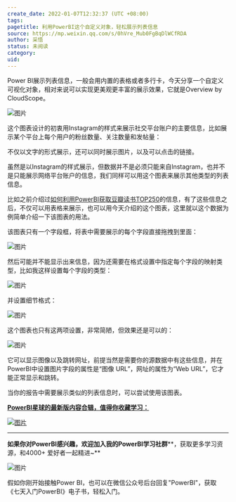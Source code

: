 ```yaml
---
create_date: 2022-01-07T12:32:37 (UTC +08:00)
tags: 
pagetitle: 利用PowerBI这个自定义对象，轻松展示列表信息
source: https://mp.weixin.qq.com/s/0hVre_Mub0FgBqDlWCfRDA
author: 采悟
status: 未阅读
category: 
uid: 
---
```


Power BI展示列表信息，一般会用内置的表格或者多行卡，今天分享一个自定义可视化对象，相对来说可以实现更美观更丰富的展示效果，它就是Overview by CloudScope。

![图片](https://mmbiz.qpic.cn/mmbiz_png/aHEbZtANQJNQV3ahE0AoxbSHRaXl8oQGSqOBjRgKKHCHQLAQ1QdBOzX7n3B4ruPm3r0sQ6RZ8XZFBFJ0tCTrgA/640?wx_fmt=png&wxfrom=5&wx_lazy=1&wx_co=1)

这个图表设计的初衷用Instagram的样式来展示社交平台账户的主要信息，比如展示某个平台上每个用户的粉丝数量、关注数量和发帖量：  

不仅以文字的形式展示，还可以同时展示图片，以及可以点击的链接。

虽然是以Instagram的样式展示，但数据并不是必须只能来自Instagram，也并不是只能展示网络平台账户的信息，我们同样可以用这个图表来展示其他类型的列表信息。  

比如之前介绍过[如何利用PowerBI获取豆瓣读书TOP250](http://mp.weixin.qq.com/s?__biz=MzA4MzQwMjY4MA==&mid=2484070458&idx=1&sn=c4c2f4de681ef66524b91209e83dd769&chksm=8e0c42edb97bcbfb525a923d9d7378095f91ae9e3d592e28b7918ee1ea8a991b49ed4017fee0&scene=21#wechat_redirect)的信息，有了这些信息之后，不仅可以用表格来展示，也可以用今天介绍的这个图表，这里就以这个数据为例简单介绍一下该图表的用法。  

该图表只有一个字段框，将表中需要展示的每个字段直接拖拽到里面：  

![图片](https://mmbiz.qpic.cn/mmbiz_png/aHEbZtANQJNQV3ahE0AoxbSHRaXl8oQG23qVkibhL9tNCqQRHvich1WhLXS69dQfm4C3c7W4ECYj0gegVPJmE4mQ/640?wx_fmt=png&wxfrom=5&wx_lazy=1&wx_co=1)

然后可能并不能显示出来信息，因为还需要在格式设置中指定每个字段的映射类型，比如我这样设置每个字段的类型：  

![图片](https://mmbiz.qpic.cn/mmbiz_png/aHEbZtANQJNQV3ahE0AoxbSHRaXl8oQGiazRs6qhVGVpe9ghHKIPVm84VzIzbyeTicx29YSvwr7YCIqo0s6lQ7YA/640?wx_fmt=png&wxfrom=5&wx_lazy=1&wx_co=1)

并设置细节格式：

![图片](https://mmbiz.qpic.cn/mmbiz_png/aHEbZtANQJNQV3ahE0AoxbSHRaXl8oQGQSZJliaI3bkNJ5XLicphMXSTcEeiccbLCoicHgQC5HZuKpMvl47910T7Mw/640?wx_fmt=png&wxfrom=5&wx_lazy=1&wx_co=1)

这个图表也只有这两项设置，非常简陋，但效果还是可以的：

![图片](https://mmbiz.qpic.cn/mmbiz_png/aHEbZtANQJNQV3ahE0AoxbSHRaXl8oQGhHkRxN9iaYF24yNsg903hMWYnaXsobcXYYZMqASq1zudMZh2HIYxYgg/640?wx_fmt=png&wxfrom=5&wx_lazy=1&wx_co=1)

它可以显示图像以及跳转网址，前提当然是需要你的源数据中有这些信息，并在PowerBI中设置图片字段的属性是“图像 URL”，网址的属性为“Web URL”，它才能正常显示和跳转。  

当你的报告中需要展示类似的列表信息时，可以尝试使用该图表。  

[**PowerBI星球的最新版****内容合辑****，值得你收藏学习：**](http://mp.weixin.qq.com/s?__biz=MzA4MzQwMjY4MA==&mid=2484078675&idx=1&sn=07abf841815e43fb0a554081c82de72a&chksm=8e13a284b9642b92d07b518abe3e6e2e2ef5066c0941c1ced26a245a6990b4330830431789a9&scene=21#wechat_redirect)

[![图片](https://mmbiz.qpic.cn/mmbiz_png/aHEbZtANQJN8YOicNXzCaSLpQrKXOL0LsNeYw0fj3iaGFy7XSwwmibHicdtiaHEbhgmHSPXQlkg3WiaVA4hJ8PGDcdEQ/640?wx_fmt=png&wxfrom=5&wx_lazy=1&wx_co=1)](http://mp.weixin.qq.com/s?__biz=MzA4MzQwMjY4MA==&mid=2484078675&idx=1&sn=07abf841815e43fb0a554081c82de72a&chksm=8e13a284b9642b92d07b518abe3e6e2e2ef5066c0941c1ced26a245a6990b4330830431789a9&scene=21#wechat_redirect)

___

**如果你对PowerBI感兴趣，欢迎加入我的PowerBI学习社群****，获取更多学习资源，和4000+ 爱好者一起精进~**  

![图片](https://mmbiz.qpic.cn/mmbiz_png/aHEbZtANQJMFLnwgdbghRHPLicKRaV70mVCZVq8Fhm46rkciaeOrLFJCv5f1omJxF8256YogHflkicEDM29aUMtaA/640?wx_fmt=png&wxfrom=5&wx_lazy=1&wx_co=1)

假如你刚开始接触Power BI，也可以在微信公众号后台回复"PowerBI"，获取《七天入门PowerBI》电子书，轻松入门。
